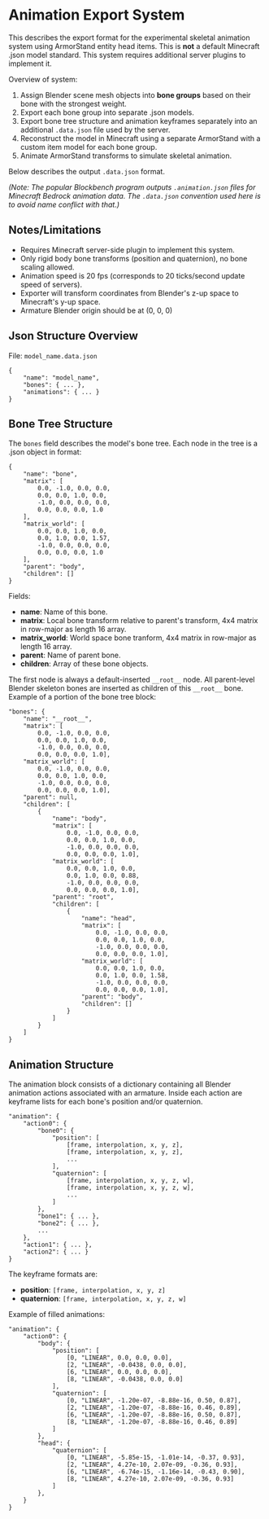 Animation Export System
======================
This describes the export format for the experimental skeletal
animation system using ArmorStand entity head items.
This is **not** a default Minecraft .json model standard.
This system requires additional server plugins to implement it.

Overview of system:

1. Assign Blender scene mesh objects into **bone groups** based
on their bone with the strongest weight.
2. Export each bone group into separate .json models.
3. Export bone tree structure and animation keyframes separately
into an additional `.data.json` file used by the server.
4. Reconstruct the model in Minecraft using a separate ArmorStand
with a custom item model for each bone group.
5. Animate ArmorStand transforms to simulate skeletal animation.

Below describes the output `.data.json` format.

*(Note: The popular Blockbench program outputs `.animation.json`
files for Minecraft Bedrock animation data. The `.data.json`
convention used here is to avoid name conflict with that.)*


Notes/Limitations
----------------------
- Requires Minecraft server-side plugin to implement this system. 
- Only rigid body bone transforms (position and quaternion),
no bone scaling allowed.
- Animation speed is 20 fps (corresponds to 20 ticks/second update
speed of servers).
- Exporter will transform coordinates from Blender's z-up space
to Minecraft's y-up space.
- Armature Blender origin should be at (0, 0, 0)

Json Structure Overview
----------------------
File: `model_name.data.json`

    {
        "name": "model_name",
        "bones": { ... },
        "animations": { ... }
    }

Bone Tree Structure
----------------------
The `bones` field describes the model's bone tree. Each node in
the tree is a .json object in format:

    {
        "name": "bone",
        "matrix": [
            0.0, -1.0, 0.0, 0.0,
            0.0, 0.0, 1.0, 0.0,
            -1.0, 0.0, 0.0, 0.0,
            0.0, 0.0, 0.0, 1.0
        ],
        "matrix_world": [
            0.0, 0.0, 1.0, 0.0,
            0.0, 1.0, 0.0, 1.57,
            -1.0, 0.0, 0.0, 0.0,
            0.0, 0.0, 0.0, 1.0
        ],
        "parent": "body",
        "children": []
    }

Fields:
- **name**: Name of this bone.
- **matrix**: Local bone transform relative to parent's transform, 4x4 matrix in row-major as length 16 array.
- **matrix_world**: World space bone tranform, 4x4 matrix in row-major
as length 16 array.
- **parent**: Name of parent bone.
- **children**: Array of these bone objects.

The first node is always a default-inserted `__root__` node. All parent-level Blender
skeleton bones are inserted as children of this `__root__` bone.
Example of a portion of the bone tree block:

    "bones": {
        "name": "__root__",
        "matrix": [
            0.0, -1.0, 0.0, 0.0,
            0.0, 0.0, 1.0, 0.0,
            -1.0, 0.0, 0.0, 0.0,
            0.0, 0.0, 0.0, 1.0],
        "matrix_world": [
            0.0, -1.0, 0.0, 0.0,
            0.0, 0.0, 1.0, 0.0,
            -1.0, 0.0, 0.0, 0.0,
            0.0, 0.0, 0.0, 1.0],
        "parent": null,
        "children": [
            {
                "name": "body",
                "matrix": [
                    0.0, -1.0, 0.0, 0.0,
                    0.0, 0.0, 1.0, 0.0,
                    -1.0, 0.0, 0.0, 0.0,
                    0.0, 0.0, 0.0, 1.0],
                "matrix_world": [
                    0.0, 0.0, 1.0, 0.0,
                    0.0, 1.0, 0.0, 0.88,
                    -1.0, 0.0, 0.0, 0.0,
                    0.0, 0.0, 0.0, 1.0],
                "parent": "root",
                "children": [
                    {
                        "name": "head",
                        "matrix": [
                            0.0, -1.0, 0.0, 0.0,
                            0.0, 0.0, 1.0, 0.0,
                            -1.0, 0.0, 0.0, 0.0,
                            0.0, 0.0, 0.0, 1.0],
                        "matrix_world": [
                            0.0, 0.0, 1.0, 0.0,
                            0.0, 1.0, 0.0, 1.58,
                            -1.0, 0.0, 0.0, 0.0,
                            0.0, 0.0, 0.0, 1.0],
                        "parent": "body",
                        "children": []
                    }
                ]
            }
        ]
    }


Animation Structure
----------------------
The animation block consists of a dictionary containing all
Blender animation actions associated with an armature.
Inside each action are keyframe lists for each bone's
position and/or quaternion.

    "animation": {
        "action0": {
            "bone0": {
                "position": [
                    [frame, interpolation, x, y, z],
                    [frame, interpolation, x, y, z],
                    ...
                ],
                "quaternion": [
                    [frame, interpolation, x, y, z, w],
                    [frame, interpolation, x, y, z, w],
                    ...
                ]
            },
            "bone1": { ... },
            "bone2": { ... },
            ...
        },
        "action1": { ... },
        "action2": { ... }
    }

The keyframe formats are:
- **position**: `[frame, interpolation, x, y, z]`
- **quaternion**: `[frame, interpolation, x, y, z, w]`


Example of filled animations:

    "animation": {
        "action0": {
            "body": {
                "position": [
                    [0, "LINEAR", 0.0, 0.0, 0.0],
                    [2, "LINEAR", -0.0438, 0.0, 0.0],
                    [6, "LINEAR", 0.0, 0.0, 0.0],
                    [8, "LINEAR", -0.0438, 0.0, 0.0]
                ],
                "quaternion": [
                    [0, "LINEAR", -1.20e-07, -8.88e-16, 0.50, 0.87],
                    [2, "LINEAR", -1.20e-07, -8.88e-16, 0.46, 0.89],
                    [6, "LINEAR", -1.20e-07, -8.88e-16, 0.50, 0.87],
                    [8, "LINEAR", -1.20e-07, -8.88e-16, 0.46, 0.89]
                ]
            },
            "head": {
                "quaternion": [
                    [0, "LINEAR", -5.85e-15, -1.01e-14, -0.37, 0.93],
                    [2, "LINEAR", 4.27e-10, 2.07e-09, -0.36, 0.93],
                    [6, "LINEAR", -6.74e-15, -1.16e-14, -0.43, 0.90],
                    [8, "LINEAR", 4.27e-10, 2.07e-09, -0.36, 0.93]
                ]
            },
        }
    }